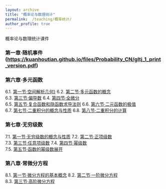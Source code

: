 ```yaml
---
layout: archive
title: "概率论与数理统计"
permalink:  /teaching/概率统计/
author_profile: true
---
```

概率论与数理统计课件
<!---
内容隐藏
--->


### 第一章·随机事件 (https://kuanhoutian.github.io/files/Probability_CN/gltj_1_print_version.pdf)


### 第六章·多元函数

6.1. [第一节·空间解析几何}](https://kuanhoutian.github.io/files/Calculus_CN/wjf_6_1.pdf)  6.2. [第二节·多元函数的概念](https://kuanhoutian.github.io/files/Calculus_CN/wjf_6_2.pdf)  
6.3. [第三节·偏导数](https://kuanhoutian.github.io/files/Calculus_CN/wjf_6_3.pdf)  6.4. [第四节·全微分](https://kuanhoutian.github.io/files/wjf_6_4.pdf)  
6.5. [第五节·复合函数和隐函数求导法则](https://kuanhoutian.github.io/files/wjf_6_5.pdf)     6.6. [第六节·二元函数的极值](https://kuanhoutian.github.io/files/Calculus_CN/wjf_6_6.pdf)    
6.7. [第七节·二重积分的概念与性质](https://kuanhoutian.github.io/files/wjf_6_7.pdf)     6.8. [第八节·二重积分的计算](https://kuanhoutian.github.io/files/Calculus_CN/wjf_6_8.pdf)        

### 第七章·无穷级数

7.1. [第一节·无穷级数的概念与性质](https://kuanhoutian.github.io/files/Calculus_CN/wjf_7_1.pdf)  7.2. [第二节·正项级数](https://kuanhoutian.github.io/files/Calculus_CN/wjf_7_2.pdf)  
7.3. [第三节·任意项级数](https://kuanhoutian.github.io/files/Calculus_CN/wjf_7_3.pdf)    7.4. [第四节·幂级数](https://kuanhoutian.github.io/files/wjf_7_4.pdf)  
7.5. [第五节·函数的幂级数展开](https://kuanhoutian.github.io/files/wjf_7_5.pdf)  

### 第八章·常微分方程

8.1. [第一节·微分方程的基本概念](https://kuanhoutian.github.io/files/Calculus_CN/wjf_8_1.pdf)  8.2. [第二节·一阶微分方程](https://kuanhoutian.github.io/files/Calculus_CN/wjf_8_2.pdf)  
8.3. [第三节·高阶微分方程](https://kuanhoutian.github.io/files/Calculus_CN/wjf_8_3.pdf)  
